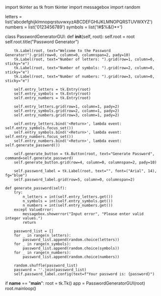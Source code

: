 import tkinter as tk
from tkinter import messagebox
import random

letters = list('abcdefghijklmnopqrstuvwxyzABCDEFGHIJKLMNOPQRSTUVWXYZ')
numbers = list('0123456789')
symbols = list('!#$%&()*+')

class PasswordGeneratorGUI:
    def __init__(self, root):
        self.root = root
        self.root.title("Password Generator")

        tk.Label(root, text="Welcome to the Password Generator!").grid(row=0, column=0, columnspan=2, pady=10)
        tk.Label(root, text="Number of letters: ").grid(row=1, column=0, sticky="e")
        tk.Label(root, text="Number of symbols: ").grid(row=2, column=0, sticky="e")
        tk.Label(root, text="Number of numbers: ").grid(row=3, column=0, sticky="e")

        self.entry_letters = tk.Entry(root)
        self.entry_symbols = tk.Entry(root)
        self.entry_numbers = tk.Entry(root)

        self.entry_letters.grid(row=1, column=1, pady=2)
        self.entry_symbols.grid(row=2, column=1, pady=2)
        self.entry_numbers.grid(row=3, column=1, pady=2)

        self.entry_letters.bind('<Return>', lambda event: self.entry_symbols.focus_set())
        self.entry_symbols.bind('<Return>', lambda event: self.entry_numbers.focus_set())
        self.entry_numbers.bind('<Return>', lambda event: self.generate_password())

        self.generate_button = tk.Button(root, text="Generate Password", command=self.generate_password)
        self.generate_button.grid(row=4, column=0, columnspan=2, pady=10)

        self.password_label = tk.Label(root, text="", font=("Arial", 14), fg="blue")
        self.password_label.grid(row=5, column=0, columnspan=2)

    def generate_password(self):
        try:
            n_letters = int(self.entry_letters.get())
            n_symbols = int(self.entry_symbols.get())
            n_numbers = int(self.entry_numbers.get())
        except ValueError:
            messagebox.showerror("Input error", "Please enter valid integer values.")
            return

        password_list = []
        for _ in range(n_letters):
            password_list.append(random.choice(letters))
        for _ in range(n_symbols):
            password_list.append(random.choice(symbols))
        for _ in range(n_numbers):
            password_list.append(random.choice(numbers))

        random.shuffle(password_list)
        password = ''.join(password_list)
        self.password_label.config(text=f"Your password is: {password}")

if __name__ == "__main__":
    root = tk.Tk()
    app = PasswordGeneratorGUI(root)
    root.mainloop()

